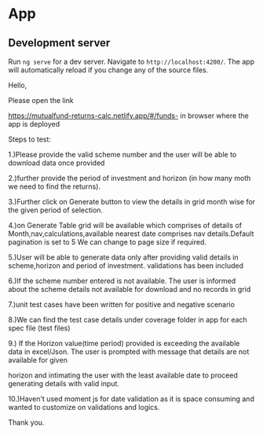 # App

## Development server

Run `ng serve` for a dev server. Navigate to `http://localhost:4200/`. The app will automatically reload if you change any of the source files.

Hello,

Please open the link 

https://mutualfund-returns-calc.netlify.app/#/funds-  in browser where the app is deployed

Steps to test:

1.)Please provide the valid scheme number and the user will be able to download data once provided

2.)further provide the period of investment and horizon (in how many moth we need to find the returns).

3.)Further click on Generate button to view the details in grid month wise for the given period of selection.

4.)on Generate Table grid will be available which comprises of details of Month,nav,calculations,available nearest date comprises nav details.Default pagination is set to 5
We can change to page size if required.

5.)User will be able to generate data only after providing valid details in scheme,horizon and period of investment.
validations has been included 

6.)If the scheme number entered is not available. The user is informed about the scheme details not available for download and no records in grid

7.)unit test cases have been written for positive and negative scenario

8.)We can find the test case details under coverage folder in app for each spec file (test files)

9.) If the Horizon value(time period) provided is exceeding the available data in excel/Json. The user is prompted with message that details are not available for given

horizon and intimating the user with the least available date to proceed generating details with valid input.

10.)Haven't used moment js for date validation as it is space consuming and wanted to customize on validations and logics.

Thank you.

